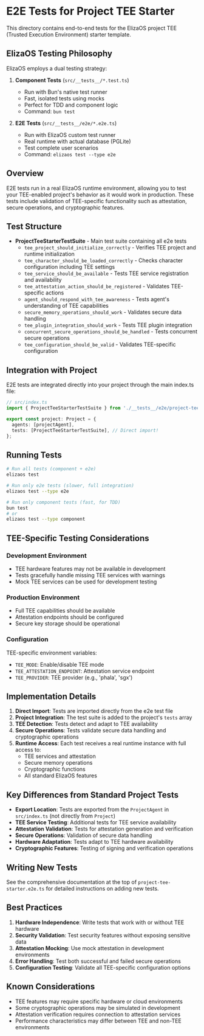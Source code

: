 # E2E Tests for Project TEE Starter

This directory contains end-to-end tests for the ElizaOS project TEE (Trusted Execution Environment) starter template.

## ElizaOS Testing Philosophy

ElizaOS employs a dual testing strategy:

1. **Component Tests** (`src/__tests__/*.test.ts`)
   - Run with Bun's native test runner
   - Fast, isolated tests using mocks
   - Perfect for TDD and component logic
   - Command: `bun test`

2. **E2E Tests** (`src/__tests__/e2e/*.e2e.ts`)
   - Run with ElizaOS custom test runner
   - Real runtime with actual database (PGLite)
   - Test complete user scenarios
   - Command: `elizaos test --type e2e`

## Overview

E2E tests run in a real ElizaOS runtime environment, allowing you to test your TEE-enabled project's behavior as it would work in production. These tests include validation of TEE-specific functionality such as attestation, secure operations, and cryptographic features.

## Test Structure

- **ProjectTeeStarterTestSuite** - Main test suite containing all e2e tests
  - `tee_project_should_initialize_correctly` - Verifies TEE project and runtime initialization
  - `tee_character_should_be_loaded_correctly` - Checks character configuration including TEE settings
  - `tee_service_should_be_available` - Tests TEE service registration and availability
  - `tee_attestation_action_should_be_registered` - Validates TEE-specific actions
  - `agent_should_respond_with_tee_awareness` - Tests agent's understanding of TEE capabilities
  - `secure_memory_operations_should_work` - Validates secure data handling
  - `tee_plugin_integration_should_work` - Tests TEE plugin integration
  - `concurrent_secure_operations_should_be_handled` - Tests concurrent secure operations
  - `tee_configuration_should_be_valid` - Validates TEE-specific configuration

## Integration with Project

E2E tests are integrated directly into your project through the main index.ts file:

```typescript
// src/index.ts
import { ProjectTeeStarterTestSuite } from './__tests__/e2e/project-tee-starter.e2e';

export const project: Project = {
  agents: [projectAgent],
  tests: [ProjectTeeStarterTestSuite], // Direct import!
};
```

## Running Tests

```bash
# Run all tests (component + e2e)
elizaos test

# Run only e2e tests (slower, full integration)
elizaos test --type e2e

# Run only component tests (fast, for TDD)
bun test
# or
elizaos test --type component
```

## TEE-Specific Testing Considerations

### Development Environment
- TEE hardware features may not be available in development
- Tests gracefully handle missing TEE services with warnings
- Mock TEE services can be used for development testing

### Production Environment
- Full TEE capabilities should be available
- Attestation endpoints should be configured
- Secure key storage should be operational

### Configuration
TEE-specific environment variables:
- `TEE_MODE`: Enable/disable TEE mode
- `TEE_ATTESTATION_ENDPOINT`: Attestation service endpoint
- `TEE_PROVIDER`: TEE provider (e.g., 'phala', 'sgx')

## Implementation Details

1. **Direct Import**: Tests are imported directly from the e2e test file
2. **Project Integration**: The test suite is added to the project's `tests` array
3. **TEE Detection**: Tests detect and adapt to TEE availability
4. **Secure Operations**: Tests validate secure data handling and cryptographic operations
5. **Runtime Access**: Each test receives a real runtime instance with full access to:
   - TEE services and attestation
   - Secure memory operations
   - Cryptographic functions
   - All standard ElizaOS features

## Key Differences from Standard Project Tests

- **Export Location**: Tests are exported from the `ProjectAgent` in `src/index.ts` (not directly from `Project`)
- **TEE Service Testing**: Additional tests for TEE service availability
- **Attestation Validation**: Tests for attestation generation and verification
- **Secure Operations**: Validation of secure data handling
- **Hardware Adaptation**: Tests adapt to TEE hardware availability
- **Cryptographic Features**: Testing of signing and verification operations

## Writing New Tests

See the comprehensive documentation at the top of `project-tee-starter.e2e.ts` for detailed instructions on adding new tests.

## Best Practices

1. **Hardware Independence**: Write tests that work with or without TEE hardware
2. **Security Validation**: Test security features without exposing sensitive data
3. **Attestation Mocking**: Use mock attestation in development environments
4. **Error Handling**: Test both successful and failed secure operations
5. **Configuration Testing**: Validate all TEE-specific configuration options

## Known Considerations

- TEE features may require specific hardware or cloud environments
- Some cryptographic operations may be simulated in development
- Attestation verification requires connection to attestation services
- Performance characteristics may differ between TEE and non-TEE environments